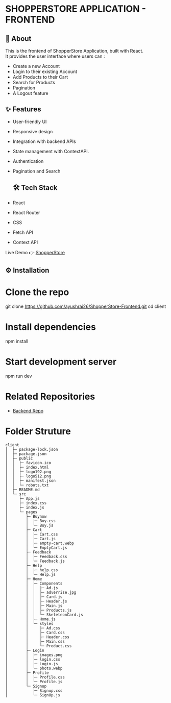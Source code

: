 # SHOPPERSTORE APPLICATION - FRONTEND

## 🚀 About
This is the frontend of ShopperStore Application, built with React.  
It provides the user interface where users can :
- Create a new Account
- Login to their existing Account
- Add Products to their Cart
- Search for Products
- Pagination 
- A Logout feature 



## ✨ Features
- User-friendly UI
- Responsive design
- Integration with backend APIs
- State management with ContextAPI.
- Authentication
- Pagination and Search


  ## 🛠 Tech Stack
- React
- React Router
- CSS 
- Fetch API
- Context API

Live Demo 👉 [ShopperStore](https://ayushshopperstore.vercel.app/)

## ⚙️ Installation

# Clone the repo
git clone https://github.com/ayushrai26/ShopperStore-Frontend.git
cd client

# Install dependencies
npm install

# Start development server
npm run dev

# Related Repositories

- [Backend Repo](https://github.com/ayushrai26/ShopperStore-backend)


# Folder Struture 
```
client
│  ├─ package-lock.json
│  ├─ package.json
│  ├─ public
│  │  ├─ favicon.ico
│  │  ├─ index.html
│  │  ├─ logo192.png
│  │  ├─ logo512.png
│  │  ├─ manifest.json
│  │  └─ robots.txt
│  ├─ README.md
│  └─ src
│     ├─ App.js
│     ├─ index.css
│     ├─ index.js
│     └─ pages
│        ├─ Buynow
│        │  ├─ Buy.css
│        │  └─ Buy.js
│        ├─ Cart
│        │  ├─ Cart.css
│        │  ├─ Cart.js
│        │  ├─ empty-cart.webp
│        │  └─ EmptyCart.js
│        ├─ Feedback
│        │  ├─ Feedback.css
│        │  └─ Feedback.js
│        ├─ Help
│        │  ├─ help.css
│        │  └─ Help.js
│        ├─ Home
│        │  ├─ Components
│        │  │  ├─ Ad.js
│        │  │  ├─ adverrise.jpg
│        │  │  ├─ Card.js
│        │  │  ├─ Header.js
│        │  │  ├─ Main.js
│        │  │  ├─ Products.js
│        │  │  └─ SkeleteonCard.js
│        │  ├─ Home.js
│        │  └─ styles
│        │     ├─ Ad.css
│        │     ├─ Card.css
│        │     ├─ Header.css
│        │     ├─ Main.css
│        │     └─ Product.css
│        ├─ Login
│        │  ├─ images.png
│        │  ├─ login.css
│        │  ├─ Login.js
│        │  └─ photo.webp
│        ├─ Profile
│        │  ├─ Profile.css
│        │  └─ Profile.js
│        └─ Signup
│           ├─ Signup.css
│           └─ SignUp.js
